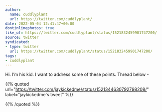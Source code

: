 ```yaml
---
author:
  name: cuddlyplant
  url: https://twitter.com/cuddlyplant/
date: 2022-05-04 12:41:47+00:00
dontinlinephotos: true
like_of: https://twitter.com/cuddlyplant/status/1521832459901747200/
source: twitter
syndicated:
- type: twitter
  url: https://twitter.com/cuddlyplant/status/1521832459901747200/
tags:
- cuddlyplant
---
```


Hi. I’m his kid. I want to address some of these points. Thread below - 

{{% quoted url="https://twitter.com/jaykickedme/status/1521344630792798208/" label="jaykickedme's tweet" %}}



{{% /quoted %}}